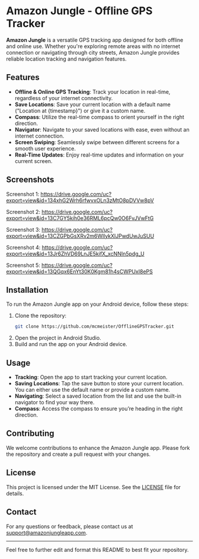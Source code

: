 # Amazon Jungle - Offline GPS Tracker

**Amazon Jungle** is a versatile GPS tracking app designed for both offline and online use. Whether you're exploring remote areas with no internet connection or navigating through city streets, Amazon Jungle provides reliable location tracking and navigation features.

## Features

- **Offline & Online GPS Tracking**: Track your location in real-time, regardless of your internet connectivity.
- **Save Locations**: Save your current location with a default name ("Location at {timestamp}") or give it a custom name.
- **Compass**: Utilize the real-time compass to orient yourself in the right direction.
- **Navigator**: Navigate to your saved locations with ease, even without an internet connection.
- **Screen Swiping**: Seamlessly swipe between different screens for a smooth user experience.
- **Real-Time Updates**: Enjoy real-time updates and information on your current screen.

## Screenshots

Screenshot 1: https://drive.google.com/uc?export=view&id=134xhG2Wrh6rfwvxOLn3zMtO8pDVVw8pV

Screenshot 2: https://drive.google.com/uc?export=view&id=13C7GY5kih0e36RML6pcQw0O6FvJVwFtG

Screenshot 3: https://drive.google.com/uc?export=view&id=13CZGPbGsXRv2m6WllykXlJPwdUwJuSUU

Screenshot 4: https://drive.google.com/uc?export=view&id=13Jr6ZhVD69LnJE5kifX_xcNNIn5pdg_U

Screenshot 5: https://drive.google.com/uc?export=view&id=13QGqx6EnYt30K0Kgm81h4sCWPUxI8ePS

## Installation

To run the Amazon Jungle app on your Android device, follow these steps:

1. Clone the repository:
   ```bash
   git clone https://github.com/mcmeister/OfflineGPSTracker.git
   ```
2. Open the project in Android Studio.
3. Build and run the app on your Android device.

## Usage

- **Tracking**: Open the app to start tracking your current location.
- **Saving Locations**: Tap the save button to store your current location. You can either use the default name or provide a custom name.
- **Navigating**: Select a saved location from the list and use the built-in navigator to find your way there.
- **Compass**: Access the compass to ensure you’re heading in the right direction.

## Contributing

We welcome contributions to enhance the Amazon Jungle app. Please fork the repository and create a pull request with your changes.

## License

This project is licensed under the MIT License. See the [LICENSE](LICENSE) file for details.

## Contact

For any questions or feedback, please contact us at support@amazonjungleapp.com.

---

Feel free to further edit and format this README to best fit your repository.
